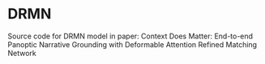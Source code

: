 # DRMN
Source code for DRMN model in paper: Context Does Matter: End-to-end Panoptic Narrative Grounding with Deformable Attention Refined Matching Network
